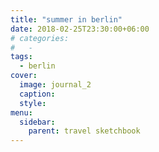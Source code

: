 ```yaml
---
title: "summer in berlin"
date: 2018-02-25T23:30:00+06:00
# categories:
#   -
tags:
  - berlin
cover:
  image: journal_2
  caption:
  style:
menu:
  sidebar:
    parent: travel sketchbook
---
```

